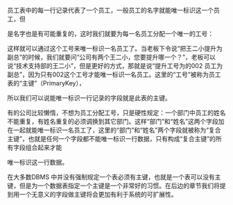 员工表中的每一行记录代表了一个员工，一般员工的名字就能唯一标识这一个员工，但
是名字也是有可能重复的，这时我们就要为每一名员工分配一个唯一的工号：
  
这样就可以通过这个工号来唯一标识一名员工了。当老板下令说“把王二小提升为副总”的时候，我们就要问“公司有两个王二小，您要提升哪一个？”，老板可以说“技术支持部的王二小”，但是更好的方式，那就是说“提升工号为的002 员工为副总”，因为只有002这个工号才能唯一标识一名员工。这里的“工号”被称为员工表的“主键”（PrimaryKey），
所以我们可以说能唯一标识一行记录的字段就是此表的主键。
有的公司比较懒惰，不想为员工分配工号，只是硬性规定：一个部门中员工的姓名不能重复，有姓名重复的必须调换到其它部门。这样“部门”和“姓名”这两个字段加在一起就能唯一标识一名员工了，这里的“部门”和“姓名”两个字段就被称为“复合主键”，也就是任何一个字段都不能唯一标识一行数据，只有构成“复合主键”的所有字段组合起来才能
唯一标识这一行数据。
在大多数DBMS 中并没有强制规定一个表必须有主键，也就是一个表可以没有主键，但是为一个数据表指定一个主键是一个非常好的习惯。在后边的章节我们将提到用一个无意义的字段做主键将会更加有利于系统的可扩展性。